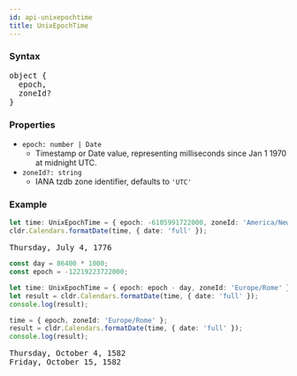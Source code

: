 ```yaml
---
id: api-unixepochtime
title: UnixEpochTime
---
```


### Syntax
<pre class="syntax">
object {
  epoch,
  zoneId?
}
</pre>

### Properties
  - <code class="def">epoch: <span>number | Date</span></code>
    - Timestamp or Date value, representing milliseconds since Jan 1 1970 at midnight UTC.
  - <code class="def">zoneId?: <span>string</span></code>
    - IANA tzdb zone identifier, defaults to `'UTC'`

### Example

```typescript
let time: UnixEpochTime = { epoch: -6105991722000, zoneId: 'America/New_York' };
cldr.Calendars.formatDate(time, { date: 'full' });
```

<pre class="output">
Thursday, July 4, 1776
</pre>

```typescript
const day = 86400 * 1000;
const epoch = -12219223722000;

let time: UnixEpochTime = { epoch: epoch - day, zoneId: 'Europe/Rome' };
let result = cldr.Calendars.formatDate(time, { date: 'full' });
console.log(result);

time = { epoch, zoneId: 'Europe/Rome' };
result = cldr.Calendars.formatDate(time, { date: 'full' });
console.log(result);
```

<pre class="output">
Thursday, October 4, 1582
Friday, October 15, 1582
</pre>
